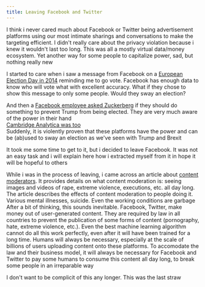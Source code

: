 ```yaml
---
title: Leaving Facebook and Twitter
---
```


I think i never cared much about Facebook or Twitter being advertisement platforms using our most intimate sharings and conversations to make the targeting efficient. I didn't really care about the privacy violation because i knew it wouldn't last too long. This was all a mostly virtual data/money ecosystem. Yet another way for some people to capitalize power, sad, but nothing really new

I started to care when i saw a message from Facebook on a [European Election Day in 2014](https://en.wikipedia.org/wiki/2014_European_Parliament_election) reminding me to go vote. Facebook has enough data to know who will vote what with excellent accuracy. What if they chose to show this message to only some people. Would they sway an election?

And then a [Facebook employee asked Zuckerberg](https://gizmodo.com/facebook-employees-asked-mark-zuckerberg-if-they-should-1771012990) if they should do something to prevent Trump from being elected. They are very much aware of the power in their hand\
[Cambridge Analytica was too](https://www.channel4.com/news/cambridge-analytica-revealed-trumps-election-consultants-filmed-saying-they-use-bribes-and-sex-workers-to-entrap-politicians-investigation)\
Suddenly, it is violently proven that these platforms have the power and can be (ab)used to sway an election as we've seen with Trump and Brexit

It took me some time to get to it, but i decided to leave Facebook. It was not an easy task and i will explain here how i extracted myself from it in hope it will be hopeful to others

While i was in the process of leaving, i came across an article about [content moderators](https://www.theverge.com/2019/2/25/18229714/cognizant-facebook-content-moderator-interviews-trauma-working-conditions-arizona). It provides details on what content moderation is: seeing images and videos of rape, extreme violence, executions, etc. all day long. The article describes the effects of content moderation to people doing it. Various mental illnesses, suicide. Even the working conditions are garbage
After a bit of thinking, this sounds inevitable. Facebook, Twitter, make money out of user-generated content. They are required by law in all countries to prevent the publication of some forms of content (pornography, hate, extreme violence, etc.). Even the best machine learning algorithm cannot do all this work perfectly, even after it will have been trained for a long time. Humans will always be necessary, especially at the scale of billions of users uploading content onto these platforms. To accomodate the law and their business model, it will always be necessary for Facebook and Twitter to pay some humans to consume this content all day long, to break some people in an irreparable way

I don't want to be complicit of this any longer. This was the last straw




